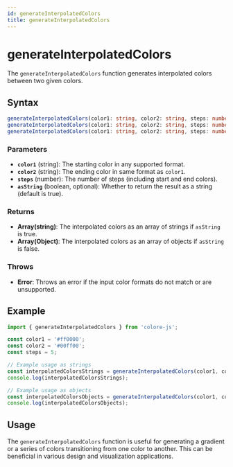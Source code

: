 ```yaml
---
id: generateInterpolatedColors
title: generateInterpolatedColors
---
```


# generateInterpolatedColors

The `generateInterpolatedColors` function generates interpolated colors between two given colors.

## Syntax

```typescript
generateInterpolatedColors(color1: string, color2: string, steps: number, asString?: true): Array<string>;
generateInterpolatedColors(color1: string, color2: string, steps: number, asString?: false): Array<Object>;
generateInterpolatedColors(color1: string, color2: string, steps: number, asString: boolean = true): Array<string | Object>;
```

### Parameters

- **`color1`** (string): The starting color in any supported format.
- **`color2`** (string): The ending color in same format as `color1`.
- **`steps`** (number): The number of steps (including start and end colors).
- **`asString`** (boolean, optional): Whether to return the result as a string (default is true).

### Returns

- **Array(string)**: The interpolated colors as an array of strings if `asString` is true.
- **Array(Object)**: The interpolated colors as an array of objects if `asString` is false.

### Throws

- **Error**: Throws an error if the input color formats do not match or are unsupported.

## Example

```typescript
import { generateInterpolatedColors } from 'colore-js';

const color1 = '#ff0000';
const color2 = '#00ff00';
const steps = 5;

// Example usage as strings
const interpolatedColorsStrings = generateInterpolatedColors(color1, color2, steps);
console.log(interpolatedColorsStrings);

// Example usage as objects
const interpolatedColorsObjects = generateInterpolatedColors(color1, color2, steps, false);
console.log(interpolatedColorsObjects);
```

## Usage

The `generateInterpolatedColors` function is useful for generating a gradient or a series of colors transitioning from one color to another. This can be beneficial in various design and visualization applications.
